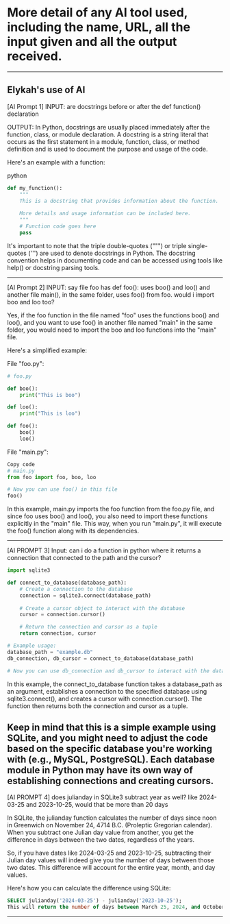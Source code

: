 # More detail of any AI tool used, including the name, URL, all the input given and all the output received.  

--- 
## Elykah's use of AI 

[AI Prompt 1] INPUT: are docstrings before or after the def function() declaration 

OUTPUT: In Python, docstrings are usually placed immediately after the function, class, or module declaration. A docstring is a string literal that occurs as the first statement in a module, function, class, or method definition and is used to document the purpose and usage of the code.

Here's an example with a function:

python
```python
def my_function():
    """
    This is a docstring that provides information about the function.
    
    More details and usage information can be included here.
    """
    # Function code goes here
    pass
```
It's important to note that the triple double-quotes (""") or triple single-quotes (''') are used to denote docstrings in Python. The docstring convention helps in documenting code and can be accessed using tools like help() or docstring parsing tools.

--- 
[AI Prompt 2] INPUT: say file foo has def foo(): uses boo() and loo() and another file main(), in the same folder, uses foo() from foo. would i import boo and loo too? 

Yes, if the foo function in the file named "foo" uses the functions boo() and loo(), and you want to use foo() in another file named "main" in the same folder, you would need to import the boo and loo functions into the "main" file.

Here's a simplified example:

File "foo.py":

```python
# foo.py

def boo():
    print("This is boo")

def loo():
    print("This is loo")

def foo():
    boo()
    loo()
```
File "main.py":

```python
Copy code
# main.py
from foo import foo, boo, loo

# Now you can use foo() in this file
foo()
```
In this example, main.py imports the foo function from the foo.py file, and since foo uses boo() and loo(), you also need to import these functions explicitly in the "main" file. This way, when you run "main.py", it will execute the foo() function along with its dependencies.

---
[AI PROMPT 3] Input: can i do a function in python where it returns a connection that connected to the path and the cursor? 

```python
import sqlite3

def connect_to_database(database_path):
    # Create a connection to the database
    connection = sqlite3.connect(database_path)
    
    # Create a cursor object to interact with the database
    cursor = connection.cursor()

    # Return the connection and cursor as a tuple
    return connection, cursor

# Example usage:
database_path = "example.db"
db_connection, db_cursor = connect_to_database(database_path)

# Now you can use db_connection and db_cursor to interact with the database
```

In this example, the connect_to_database function takes a database_path as an argument, establishes a connection to the specified database using sqlite3.connect(), and creates a cursor with connection.cursor(). The function then returns both the connection and cursor as a tuple.

Keep in mind that this is a simple example using SQLite, and you might need to adjust the code based on the specific database you're working with (e.g., MySQL, PostgreSQL). Each database module in Python may have its own way of establishing connections and creating cursors.
----
[AI PROMPT 4] does julianday in SQLite3 subtract year as well? like 2024-03-25 and 2023-10-25, would that be more than 20 days 

In SQLite, the julianday function calculates the number of days since noon in Greenwich on November 24, 4714 B.C. (Proleptic Gregorian calendar). When you subtract one Julian day value from another, you get the difference in days between the two dates, regardless of the years.

So, if you have dates like 2024-03-25 and 2023-10-25, subtracting their Julian day values will indeed give you the number of days between those two dates. This difference will account for the entire year, month, and day values.

Here's how you can calculate the difference using SQLite:

```sql
SELECT julianday('2024-03-25') - julianday('2023-10-25');
This will return the number of days between March 25, 2024, and October 25, 2023. If the result is more than 20 days, then it will be more than 20 days regardless of the year difference.
```
---



